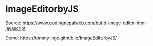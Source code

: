 # ImageEditorbyJS

Source: https://www.codingnepalweb.com/build-image-editor-html-javascript

Demo: https://tommy-ngx.github.io/ImageEditorbyJS/
